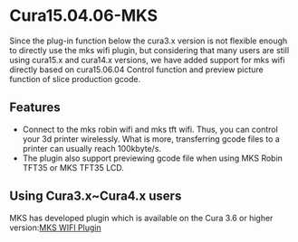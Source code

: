 # Cura15.04.06-MKS
Since the plug-in function below the cura3.x version is not flexible enough to directly use the mks wifi plugin, but considering that many users are still using cura15.x and cura14.x versions, we have added support for mks wifi directly based on cura15.06.04 Control function and preview picture function of slice production gcode.
## Features
- Connect to the mks robin wifi and mks tft wifi. Thus, you can control your 3d printer wirelessly. What is more, transferring gcode files to a printer can usually reach 100kbyte/s. 
- The plugin also support previewing gcode file when using MKS Robin TFT35 or MKS TFT35 LCD.

## Using Cura3.x~Cura4.x users
MKS has developed plugin which is available on the Cura 3.6 or higher version:[MKS WIFI Plugin](https://github.com/makerbase-mks/mks-wifi-plugin)
